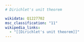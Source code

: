 ```yaml
---
# Dirichlet's unit theorem

wikidata: Q1227702
msc_classification: "11"
wikipedia_links:
  - "[[Dirichlet's unit theorem]]"
---
```

